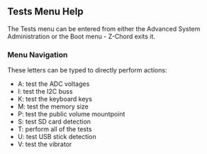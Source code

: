 ## Tests Menu Help

The Tests menu can be entered from either the Advanced System Administration or the Boot menu - Z-Chord exits it.

### Menu Navigation

These letters can be typed to directly perform actions:
  * A: test the ADC voltages
  * I: test the I2C buss
  * K: test the keyboard keys
  * M: test the memory size
  * P: test the public volume mountpoint
  * S: test SD card detection
  * T: perform all of the tests
  * U: test USB stick detection
  * V: test the vibrator

